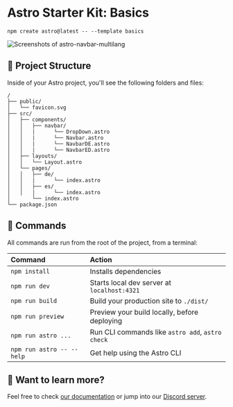 # Astro Starter Kit: Basics

```
npm create astro@latest -- --template basics
```
![Screenshots of astro-navbar-multilang](screenshots.jpg)

## 🚀 Project Structure

Inside of your Astro project, you'll see the following folders and files:

```
/
├── public/
│   └── favicon.svg
├── src/
│   ├── components/
│   │   ├── navbar/
│   │   |      └── DropDown.astro
│   │   |      └── Navbar.astro
│   │   |      └── NavbarDE.astro
│   │   |      └── NavbarED.astro
│   ├── layouts/
│   │   └── Layout.astro
│   └── pages/
│   │   ├── de/
│   │   |      └── index.astro
│   │   ├── es/
│   │   |      └── index.astro
│       └── index.astro
└── package.json
```


## 🧞 Commands

All commands are run from the root of the project, from a terminal:

| Command                   | Action                                           |
| :------------------------ | :----------------------------------------------- |
| `npm install`             | Installs dependencies                            |
| `npm run dev`             | Starts local dev server at `localhost:4321`      |
| `npm run build`           | Build your production site to `./dist/`          |
| `npm run preview`         | Preview your build locally, before deploying     |
| `npm run astro ...`       | Run CLI commands like `astro add`, `astro check` |
| `npm run astro -- --help` | Get help using the Astro CLI                     |

## 👀 Want to learn more?

Feel free to check [our documentation](https://docs.astro.build) or jump into our [Discord server](https://astro.build/chat).
